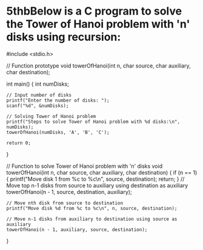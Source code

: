 # 5thbBelow is a C program to solve the Tower of Hanoi problem with 'n' disks using recursion:

#include <stdio.h>

// Function prototype
void towerOfHanoi(int n, char source, char auxiliary, char destination);

int main() {
    int numDisks;

    // Input number of disks
    printf("Enter the number of disks: ");
    scanf("%d", &numDisks);

    // Solving Tower of Hanoi problem
    printf("Steps to solve Tower of Hanoi problem with %d disks:\n", numDisks);
    towerOfHanoi(numDisks, 'A', 'B', 'C');

    return 0;
}

// Function to solve Tower of Hanoi problem with 'n' disks
void towerOfHanoi(int n, char source, char auxiliary, char destination) {
    if (n == 1) {
        printf("Move disk 1 from %c to %c\n", source, destination);
        return;
    }
    // Move top n-1 disks from source to auxiliary using destination as auxiliary
    towerOfHanoi(n - 1, source, destination, auxiliary);

    // Move nth disk from source to destination
    printf("Move disk %d from %c to %c\n", n, source, destination);

    // Move n-1 disks from auxiliary to destination using source as auxiliary
    towerOfHanoi(n - 1, auxiliary, source, destination);
}
